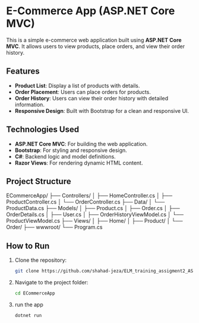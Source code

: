 # E-Commerce App (ASP.NET Core MVC)

This is a simple e-commerce web application built using **ASP.NET Core MVC**. It allows users to view products, place orders, and view their order history.

## Features
- **Product List**: Display a list of products with details.
- **Order Placement**: Users can place orders for products.
- **Order History**: Users can view their order history with detailed information.
- **Responsive Design**: Built with Bootstrap for a clean and responsive UI.


## Technologies Used
- **ASP.NET Core MVC**: For building the web application.
- **Bootstrap**: For styling and responsive design.
- **C#**: Backend logic and model definitions.
- **Razor Views**: For rendering dynamic HTML content.

## Project Structure
ECommerceApp/
├── Controllers/
│ ├── HomeController.cs
│ ├── ProductController.cs
│ └── OrderController.cs
├── Data/
│ └── ProductData.cs
├── Models/
│ ├── Product.cs
│ ├── Order.cs
│ ├── OrderDetails.cs
│ ├── User.cs
│ ├── OrderHistoryViewModel.cs
│ └── ProductViewModel.cs
├── Views/
│ ├── Home/
│ ├── Product/
│ └── Order/
├── wwwroot/
└── Program.cs


## How to Run
1. Clone the repository:
   ```bash
   git clone https://github.com/shahad-jeza/ELM_training_assigment2_ASP.NET_e_commerce.git

2. Navigate to the project folder:
   ```bash
   cd ECommerceApp
3. run the app
   ```bash
   dotnet run
